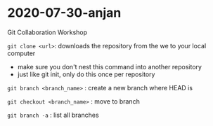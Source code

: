 # 2020-07-30-anjan
Git Collaboration Workshop

`git clone <url>`: downloads the repository from the we  to your local computer
  - make sure you don't nest this command into another repository
  - just like git init, only do this once per repository

`git branch <branch_name>` : create a new branch where HEAD is

`git checkout <branch_name>` : move to branch

`git branch -a` : list all  branches
